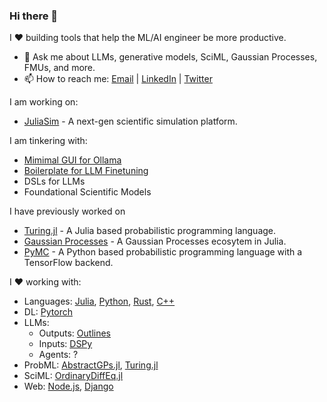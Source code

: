 ### Hi there 👋

I ❤️ building tools that help the ML/AI engineer be more productive.


- 💬 Ask me about LLMs, generative models, SciML, Gaussian Processes, FMUs, and more.
- 📫 How to reach me: [Email](mailto:sharanyalburgi@gmail.com) | [LinkedIn](https://www.linkedin.com/in/sharanry/) | [Twitter](https://twitter.com/sharanry)

I am working on:
- [JuliaSim](https://info.juliahub.com/products/juliasim) - A next-gen scientific simulation platform.

I am tinkering with:
- [Mimimal GUI for Ollama](https://github.com/sharanry/minimal_llm_gui)
- [Boilerplate for LLM Finetuning](https://github.com/sharanry/llm_finetune_boilerplate)
- DSLs for LLMs
- Foundational Scientific Models

I have previously worked on 
- [Turing.jl](https://github.com/TuringLang/Turing.jl) - A Julia based probabilistic programming language.
- [Gaussian Processes](https://githhttps://github.com/JuliaGaussianProcesses) - A Gaussian Processes ecosytem in Julia.
- [PyMC](https://github.com/pymc-devs/pymc) - A Python based probabilistic programming language with a TensorFlow backend.

I ❤️ working with:
- Languages: [Julia](https://julialang.org/), [Python](https://www.python.org/), [Rust](https://www.rust-lang.org/), [C++](https://en.wikipedia.org/wiki/C%2B%2B)
- DL: [Pytorch](https://pytorch.org/)
- LLMs: 
  - Outputs: [Outlines](https://outlines-dev.github.io/outlines/)
  - Inputs: [DSPy](https://dspy-docs.vercel.app/)
  - Agents: ?
- ProbML: [AbstractGPs.jl](https://github.com/JuliaGaussianProcesses/AbstractGPs.jl), [Turing.jl](https://github.com/TuringLang/Turing.jl)
- SciML: [OrdinaryDiffEq.jl](https://github.com/SciML/OrdinaryDiffEq.jl)
- Web: [Node.js](https://nodejs.org/), [Django](https://www.djangoproject.com/)

